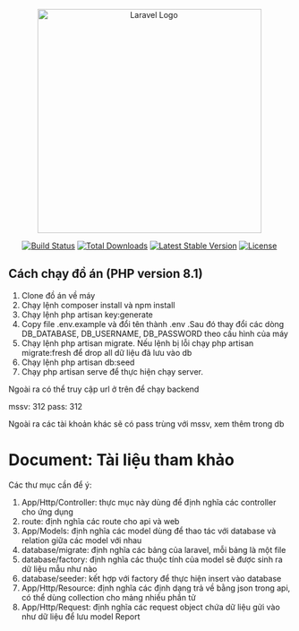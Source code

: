 <p align="center"><a href="https://laravel.com" target="_blank"><img src="https://raw.githubusercontent.com/laravel/art/master/logo-lockup/5%20SVG/2%20CMYK/1%20Full%20Color/laravel-logolockup-cmyk-red.svg" width="400" alt="Laravel Logo"></a></p>

<p align="center">
<a href="https://github.com/laravel/framework/actions"><img src="https://github.com/laravel/framework/workflows/tests/badge.svg" alt="Build Status"></a>
<a href="https://packagist.org/packages/laravel/framework"><img src="https://img.shields.io/packagist/dt/laravel/framework" alt="Total Downloads"></a>
<a href="https://packagist.org/packages/laravel/framework"><img src="https://img.shields.io/packagist/v/laravel/framework" alt="Latest Stable Version"></a>
<a href="https://packagist.org/packages/laravel/framework"><img src="https://img.shields.io/packagist/l/laravel/framework" alt="License"></a>
</p>

## Cách chạy đồ án (PHP version 8.1)
1. Clone đồ án về máy
2. Chạy lệnh composer install và npm install
3. Chạy lệnh php artisan key:generate
4. Copy file .env.example và đổi tên thành .env .Sau đó thay đổi các dòng DB_DATABASE, DB_USERNAME, DB_PASSWORD theo cấu hình của máy
5. Chạy lệnh php artisan migrate. Nếu lệnh bị lỗi chạy php artisan migrate:fresh để drop all dữ liệu đã lưu vào db
6. Chạy lệnh php artisan db:seed
7. Chạy php artisan serve để thực hiện chạy server.

Ngoài ra có thể truy cập url ở trên để chạy backend

mssv: 312
pass: 312

Ngoài ra các tài khoản khác sẽ có pass trùng với mssv, xem thêm trong db

# Document: Tài liệu tham khảo
Các thư mục cần để ý:
1. App/Http/Controller: thực mục này dùng để định nghĩa các controller cho ứng dụng
2. route: định nghĩa các route cho api và web
3. App/Models: định nghĩa các model dùng để thao tác với database và relation giữa các model với nhau
4. database/migrate: định nghĩa các bảng của laravel, mỗi bảng là một file
5. database/factory: định nghĩa các thuộc tính của model sẽ được sinh ra dữ liệu mẫu như nào
6. database/seeder: kết hợp với factory để thực hiện insert vào database
7. App/Http/Resource: định nghĩa các định dạng trả về bằng json trong api, có thể dùng collection cho mảng nhiều phần tử
8. App/Http/Request: định nghĩa các request object chứa dữ liệu gửi vào như dữ liệu để lưu model Report

